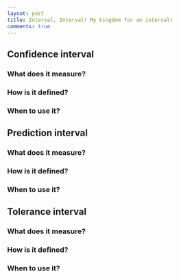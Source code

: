 ```yaml
---
layout: post
title: Interval, Interval! My kingdom for an interval!
comments: true
---
```


## Confidence interval

### What does it measure?

### How is it defined?

### When to use it?

## Prediction interval

### What does it measure?

### How is it defined?

### When to use it?

## Tolerance interval

### What does it measure?

### How is it defined?

### When to use it?


[kmjn]: http://www.kmjn.org/notes/tolerance_intervals.html
